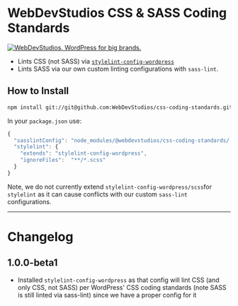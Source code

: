 # WebDevStudios CSS & SASS Coding Standards

<a href="https://webdevstudios.com/contact/"><img src="https://webdevstudios.com/wp-content/uploads/2018/04/wds-github-banner.png" alt="WebDevStudios. WordPress for big brands."></a>

- Lints CSS (not SASS) via [`stylelint-config-wordpress`](https://www.npmjs.com/package/stylelint-config-wordpress)
- Lints SASS via our own custom linting configurations with `sass-lint`.

## How to Install

```bash
npm install git://git@github.com:WebDevStudios/css-coding-standards.git --save-dev
```

In your `package.json` use:

```js
{
  "sasslintConfig": "node_modules/@webdevstudios/css-coding-standards/.sass-lint.yml",
  "stylelint": {
    "extends": "stylelint-config-wordpress",
    "ignoreFiles":  "**/*.scss"
  }
}
```

Note, we do not currently extend `stylelint-config-wordpress/scss`for `stylelint` as it can cause conflicts with our custom `sass-lint` configurations.

____________

# Changelog 

## 1.0.0-beta1

- Installed `stylelint-config-wordpress` as that config will lint CSS (and only CSS, not SASS) per WordPress' CSS coding standards (note SASS is still linted via sass-lint) since we have a proper config for it

